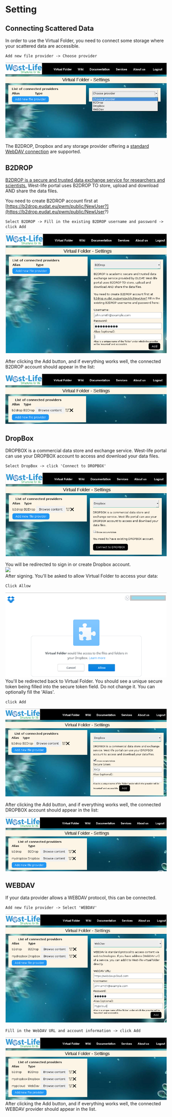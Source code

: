 # Setting

## Connecting Scattered Data

In order to use the Virtual Folder, you need to connect some storage where your scattered data are accessible.

```
Add new file provider -> Choose provider
```

![](/virtualfolder/assets/Settings.PNG)

The B2DROP, Dropbox and any storage provider offering a [standard WebDAV connection](https://www.ietf.org/rfc/rfc4918.txt) are supported.

## B2DROP

[B2DROP is a secure and trusted data exchange service for researchers and scientists.](https://eudat.eu/services/b2drop) West-life portal uses B2DROP TO store, upload and download AND share the data files.

You need to create B2DROP account first at [https://b2drop.eudat.eu/pwm/public/NewUser?](https://b2drop.eudat.eu/pwm/public/NewUser?)

```
Select B2DROP -> Fill in the existing B2DROP username and password -> click Add
```

![](/virtualfolder/assets/SettingsB2DROP.PNG)  


After clicking the Add button, and if everything works well, the connected B2DROP account should appear in the list:

  
![](/virtualfolder/assets/Settings1.PNG)

## DropBox

DROPBOX is a commercial data store and exchange service. West-life portal can use your DROPBOX account to access and download your data files.

```
Select DropBox -> click 'Connect to DROPBOX'
```

![](/virtualfolder/assets/SettingsDropbox1.PNG)

You will be redirected to sign in or create Dropbox account.   
![](assets/SettingsDropbox2.PNG)  
After signing. You'll be asked to allow Virtual Folder to access your data:

```
Click Allow
```

![](/virtualfolder/assets/SettingsDropbox3.PNG)  
You'll be redirected back to Virtual Folder. You should see a unique secure token being filled into the secure token field. Do not change it. You can optionally fill the 'Alias'.

```
click Add
```

![](/virtualfolder/assets/SettingsDropbox4.PNG)  


After clicking the Add button, and if everything works well, the connected DROPBOX account should appear in the list:

  
![](/virtualfolder/assets/SettingsDropbox5.PNG)

## WEBDAV

If your data provider allows a WEBDAV protocol, this can be connected.

```
Add new file provider -> Select 'WEBDAV'
```

![](/virtualfolder/assets/SettingsWebdav1.PNG)

```
Fill in the WebDAV URL and account information -> click Add
```

![](/virtualfolder/assets/SettingsWebdav2.PNG)  
After clicking the Add button, and if everything works well, the connected WEBDAV provider should appear in the list.

